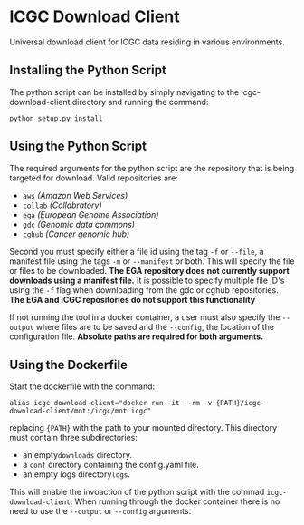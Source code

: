 # ICGC Download Client
Universal download client for ICGC data residing in various environments. 

## Installing the Python Script

The python script can be installed by simply navigating to the icgc-download-client directory and running the command:

```shell
python setup.py install
```

## Using the Python Script

The required arguments for the python script are the repository that is being targeted for download.
Valid repositories are:

* `aws` _(Amazon Web Services)_
* `collab` _(Collabratory)_
* `ega` _(European Genome Association)_
* `gdc` _(Genomic data commons)_
* `cghub` _(Cancer genomic hub)_

Second you must specify either a file id using the tag `-f` or `--file`, a manifest file using the tags `-m` or `--manifest`
or both.  This will specify the file or files to be downloaded.  **The EGA repository does not currently support
downloads using a manifest file.**  It is possible to specify multiple file ID's using the `-f` flag when downloading from the
gdc or cghub repositories.  **The EGA and ICGC repositories do not support this functionality**

If not running the tool in a docker container, a user must also specify the `--output` where files are to be saved
and the `--config`, the location of the configuration file.  **Absolute paths are required for both arguments.**

## Using the Dockerfile


Start the dockerfile with the command:

```shell
alias icgc-download-client="docker run -it --rm -v {PATH}/icgc-download-client/mnt:/icgc/mnt icgc"
```
replacing `{PATH}` with the path to your mounted directory.  This directory must contain three subdirectories:
 * an empty`downloads` directory.
 * a `conf` directory containing the config.yaml file.
 * an empty logs directory`logs`.

This will enable the invoaction of the python script with the commad `icgc-download-client`.  When running through the docker container there is no
 need to use the `--output` or `--config` arguments.

